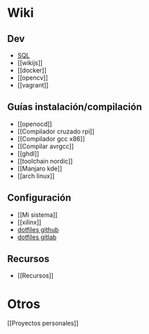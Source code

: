 # Wiki

## Dev

* [SQL](SQL)
* [[wikijs]]
* [[docker]]
* [[opencv]]
* [[vagrant]]

## Guías instalación/compilación

* [[openocd]]
* [[Compilador cruzado rpi]]
* [[Compilador gcc x86]]
* [[Compilar avrgcc]]
* [[ghdl]]
* [[toolchain nordic]]
* [[Manjaro kde]]
* [[arch linux]]

## Configuración

* [[Mi sistema]]
* [[xilinx]]
* [dotfiles github](https://github.com/andres7293/dotfiles)
* [dotfiles gitlab](https://gitlab.com/andres7293/dotfiles)

## Recursos

* [[Recursos]]

# Otros

[[Proyectos personales]]

